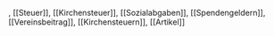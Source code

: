 , [[Steuer]], [[Kirchensteuer]], [[Sozialabgaben]], [[Spendengeldern]], [[Vereinsbeitrag]], [[Kirchensteuern]], [[Artikel]]